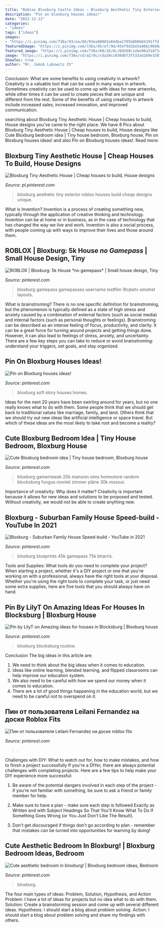 ```yaml
---
title: "Roblox Bloxburg Castle Ideas ~ Bloxburg Aesthetic Tiny Exterior Roblox Houses Build Cheap Designs Unique"
description: "Pin on bloxburg houses ideas!"
date: "2022-12-12"
categories:
- "ideas"
tags: ["ideas"]
images:
- "https://i.pinimg.com/736x/93/ea/88/93ea88003a84dba2705b860b84191ffd.jpg"
featuredImage: "https://i.pinimg.com/736x/45/ef/9d/45ef9d1be5a46bc9698a753d58ef27be.jpg"
featured_image: "https://i.pinimg.com/736x/60/26/0c/60260c1ebe96a31871c123f07a66b3d3.jpg"
image: "https://i.pinimg.com/736x/cd/a2/0c/cda20cc030dbf3f533ad169e15872069.jpg"
ShowToc: true
author: "Mr. Jakob Lubowitz IV"
---
```



Conclusion: What are some benefits to using creativity in artwork?
Creativity is a valuable tool that can be used in many ways in artwork. Sometimes creativity can be used to come up with ideas for new artworks, while other times it can be used to create pieces that are unique and different from the rest. Some of the benefits of using creativity in artwork include increased sales, increased innovation, and improved communication.

	

		
searching about Bloxburg Tiny Aesthetic House | Cheap houses to build, House designs you've came to the right place. We have 8 Pics about Bloxburg Tiny Aesthetic House | Cheap houses to build, House designs like Cute Bloxburg bedroom idea | Tiny house bedroom, Bloxburg house, Pin on Bloxburg houses ideas! and also Pin on Bloxburg houses ideas!. Read more:
		
    
## Bloxburg Tiny Aesthetic House | Cheap Houses To Build, House Designs

<img loading=lazy src="https://i.pinimg.com/736x/1a/8f/52/1a8f52221a764a82d371cd9a3326aaff.jpg" onerror="this.onerror=null;this.src='https://tse3.mm.bing.net/th?id=OIP.jBTTL4AmWmcU8khLGPNZ7gHaEv&amp;pid=15.1';" alt="Bloxburg Tiny Aesthetic House | Cheap houses to build, House designs">

_Source: pl.pinterest.com_

>bloxburg aesthetic tiny exterior roblox houses build cheap designs unique. 

	

What is Invention?
Invention is a process of creating something new, typically through the application of creative thinking and technology. Invention can be at home or in business, as in the case of technology that has changed the way we live and work. Invention is also a social process, with people coming up with ways to improve their lives and those around them.

    
## ROBLOX | Bloxburg: 5k House *no Gamepass* | Small House Design, Tiny

<img loading=lazy src="https://i.pinimg.com/736x/88/03/5d/88035d64ec30a1b4bf6bcb2b55975241.jpg" onerror="this.onerror=null;this.src='https://tse3.mm.bing.net/th?id=OIP.3BHUCK9Dc9IJKlpGQo2MAQHaEK&amp;pid=15.1';" alt="ROBLOX | Bloxburg: 5k House *no gamepass* | Small house design, Tiny">

_Source: pinterest.com_

>bloxburg gamepass gamepasses username lostfilm 9tubetv smotret layouts. 

	

What is brainstroming?
There is no one specific definition for brainstroming, but the phenomenon is typically defined as a state of high stress and anxiety caused by a combination of external factors (such as social media) and internal factors (such as personal thoughts or feelings). Brainstroming can be described as an intense feeling of focus, productivity, and clarity. It can be a great force for turning around projects and getting things done. However, it can also lead to feelings of stress, anxiety, and uncertainty. There are a few key steps you can take to reduce or avoid brainstroming: understand your triggers, set goals, and stay organized.

    
## Pin On Bloxburg Houses Ideas!

<img loading=lazy src="https://i.pinimg.com/736x/93/f6/2d/93f62d16415cb37c0a55a94932d319f8.jpg" onerror="this.onerror=null;this.src='https://tse3.mm.bing.net/th?id=OIP.v5Qx2SGweSmFFBm5ERtwlwHaFj&amp;pid=15.1';" alt="Pin on Bloxburg houses ideas!">

_Source: pinterest.com_

>bloxburg soft story houses homes. 

	

Ideas for the next 20 years have been swirling around for years, but no one really knows what to do with them. Some people think that we should get back to traditional values like marriage, family, and land. Others think that we should try out new ideas like artificial intelligence or space travel. But which of these ideas are the most likely to take root and become a reality?

    
## Cute Bloxburg Bedroom Idea | Tiny House Bedroom, Bloxburg House

<img loading=lazy src="https://i.pinimg.com/736x/93/ea/88/93ea88003a84dba2705b860b84191ffd.jpg" onerror="this.onerror=null;this.src='https://tse1.mm.bing.net/th?id=OIP.Bo9yxs6moZIE2TOOrRppagHaEK&amp;pid=15.1';" alt="Cute Bloxburg bedroom idea | Tiny house bedroom, Bloxburg house">

_Source: pinterest.com_

>bloxburg gamertweak 20k mansion sims homestore random blocksburg fungus ronniel zimmer pläne 30k mosoui. 

	

Importance of creativity: Why does it matter?
Creativity is important because it allows for new ideas and solutions to be proposed and tested. Without creativity, we would not be able to create anything new.

    
## Bloxburg - Suburban Family House Speed-build - YouTube In 2021

<img loading=lazy src="https://i.pinimg.com/736x/e2/95/81/e295815d2001d2dd4a0622b50783971b.jpg" onerror="this.onerror=null;this.src='https://tse3.mm.bing.net/th?id=OIP.MQ-TdeoHDV-TffUfX64qCgHaFj&amp;pid=15.1';" alt="Bloxburg - Suburban Family House Speed-build - YouTube in 2021">

_Source: pinterest.com_

>bloxburg blueprints 45k gamepass 75k bharris. 

	

Tools and Supplies: What tools do you need to complete your project?
When starting a project, whether it's a DIY project or one that you're working on with a professional, always have the right tools at your disposal. Whether you're using the right tools to complete your task, or just need some extra supplies, here are five tools that you should always have on hand.

    
## Pin By LilyT On Amazing Ideas For Houses In Blocksburg | Bloxburg House

<img loading=lazy src="https://i.pinimg.com/736x/60/26/0c/60260c1ebe96a31871c123f07a66b3d3.jpg" onerror="this.onerror=null;this.src='https://tse4.mm.bing.net/th?id=OIP.BGhcH8XrbF6B0kHNQJc6dwHaEK&amp;pid=15.1';" alt="Pin by LilyT on Amazing ideas for houses in Blocksburg | Bloxburg house">

_Source: pinterest.com_

>bloxburg blocksburg routine. 

	

Conclusion
The big ideas in this article are:
1. We need to think about the big ideas when it comes to education.
2. Ideas like online learning, blended learning, and flipped classrooms can help improve our education system.
3. We also need to be careful with how we spend our money when it comes to education.
4. There are a lot of good things happening in the education world, but we need to be careful not to overspend on it.

    
## Пин от пользователя Leilani Fernandez на доске Roblox Fits

<img loading=lazy src="https://i.pinimg.com/736x/45/ef/9d/45ef9d1be5a46bc9698a753d58ef27be.jpg" onerror="this.onerror=null;this.src='https://tse3.mm.bing.net/th?id=OIP.HHM8ghUCkcyvsxpPYXTvTQHaJ4&amp;pid=15.1';" alt="Пин от пользователя Leilani Fernandez на доске roblox fits">

_Source: pinterest.com_

>. 

	

Challenges with DIY: What to watch out for, how to make mistakes, and how to finish a project successfully
If you're a DIYer, there are always potential challenges with completing projects. Here are a few tips to help make your DIY experience more successful: 
1. Be aware of the potential dangers involved in each step of the project - if you're not familiar with something, be sure to ask a friend or family member for help.

2. Make sure to have a plan - make sure each step is followed Exactly as Written and with Subject Headings So That You'll Know What To Do If Something Goes Wrong (or You Just Don't Like The Result).

3. Don't get discouraged if things don't go according to plan - remember that mistakes can be turned into opportunities for learning by doing!

    
## Cute Aesthetic Bedroom In Bloxburg! | Bloxburg Bedroom Ideas, Bedroom

<img loading=lazy src="https://i.pinimg.com/736x/cd/a2/0c/cda20cc030dbf3f533ad169e15872069.jpg" onerror="this.onerror=null;this.src='https://tse2.mm.bing.net/th?id=OIP.7Dz2ZiHnQOYC_2WAPQsztgHaDj&amp;pid=15.1';" alt="Cute aesthetic bedroom in bloxburg! | Bloxburg bedroom ideas, Bedroom">

_Source: pinterest.com_

>bloxburg. 

	

The four main types of ideas: Problem, Solution, Hypothesis, and Action
Problem: I have a lot of ideas for projects but no idea what to do with them.
Solution: Create a brainstorming session and come up with several different ideas.
Hypothesis: I should start a blog about problem solving.
Action: I should start a blog about problem solving and share my findings with others.

